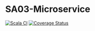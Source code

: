 # SA03-Microservice


[![Scala CI](https://github.com/AlexTemirbulatow/de.htwg.sa.DotsAndBoxes/actions/workflows/scala.yml/badge.svg?branch=SA03-Microservice)](https://github.com/AlexTemirbulatow/de.htwg.sa.DotsAndBoxes/actions/workflows/scala.yml)
[![Coverage Status](https://coveralls.io/repos/github/AlexTemirbulatow/de.htwg.sa.DotsAndBoxes/badge.svg?branch=SA03-Microservice)](https://coveralls.io/github/AlexTemirbulatow/de.htwg.sa.DotsAndBoxes?branch=SA03-Microservice)